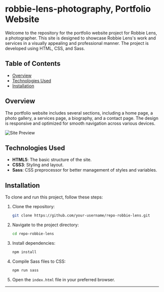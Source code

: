 # robbie-lens-photography, Portfolio Website

Welcome to the repository for the portfolio website project for Robbie Lens, a photographer. This site is designed to showcase Robbie Lens's work and services in a visually appealing and professional manner. The project is developed using HTML, CSS, and Sass.

## Table of Contents

- [Overview](#overview)
- [Technologies Used](#technologies-used)
- [Installation](#installation)

## Overview

The portfolio website includes several sections, including a home page, a photo gallery, a services page, a biography, and a contact page. The design is responsive and optimized for smooth navigation across various devices.

![Site Preview](link_to_screenshot)

## Technologies Used

- **HTML5**: The basic structure of the site.
- **CSS3**: Styling and layout.
- **Sass**: CSS preprocessor for better management of styles and variables.

## Installation

To clone and run this project, follow these steps:

1. Clone the repository:
   ```bash
   git clone https://github.com/your-username/repo-robbie-lens.git
   ```
2. Navigate to the project directory:
   ```bash
   cd repo-robbie-lens
   ```
3. Install dependencies:
   ```bash
   npm install
   ```
4. Compile Sass files to CSS:
   ```bash
   npm run sass
   ```
5. Open the `index.html` file in your preferred browser.

---
